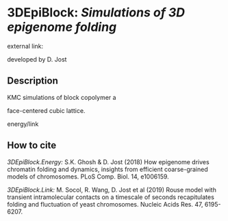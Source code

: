# 3DEpiBlock: *Simulations of 3D epigenome folding*


external link: 

developed by D. Jost

## Description

KMC simulations of block copolymer a

face-centered cubic lattice.

energy/link



## How to cite
*3DEpiBlock.Energy:* S.K. Ghosh & D. Jost (2018) How epigenome drives chromatin folding and dynamics, insights from efficient coarse-grained models of chromosomes. PLoS Comp. Biol. 14, e1006159.

*3DEpiBlock.Link:* M. Socol, R. Wang, D. Jost et al (2019) Rouse model with transient intramolecular contacts on a timescale of seconds recapitulates folding and fluctuation of yeast chromosomes. Nucleic Acids Res. 47, 6195-6207.


